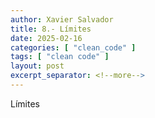 ```yaml
---
author: Xavier Salvador
title: 8.- Límites
date: 2025-02-16
categories: [ "clean_code" ]
tags: [ "clean code" ]
layout: post
excerpt_separator: <!--more-->
---
```


Límites